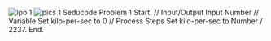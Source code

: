 ![ipo 1](https://github.com/user-attachments/assets/13df23f8-2fa4-46fa-9b25-80e2af38f1a8)
![pics 1](https://github.com/user-attachments/assets/931a05b9-8cea-4df4-8ebe-2c2609fa3f66)
Seducode Problem 1
Start.
// Input/Output
Input Number
// Variable 
Set kilo-per-sec to 0
// Process Steps
Set kilo-per-sec to Number / 2237.
End.
